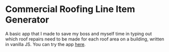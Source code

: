 # Commercial Roofing Line Item Generator
A basic app that I made to save my boss and myself time in typing out which roof repairs need to be made for each roof area on a building, written in vanilla JS.
You can try the app [here](https://jonkelley88.github.io/Commercial-Roofing-Line-Item-Generator/).
